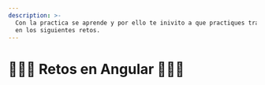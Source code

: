 ```yaml
---
description: >-
  Con la practica se aprende y por ello te inivito a que practiques trabajando
  en los siguientes retos.
---
```


# 👩🏻‍🎓 Retos en Angular 👩🏻‍🎓

